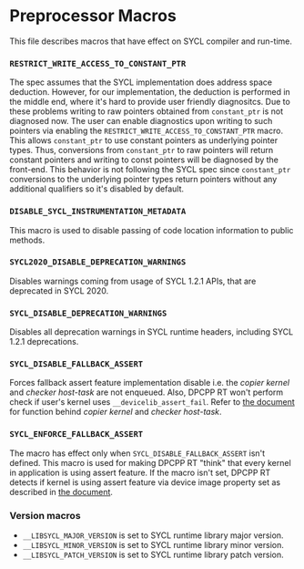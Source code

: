 # Preprocessor Macros 

This file describes macros that have effect on SYCL compiler and run-time.

### `RESTRICT_WRITE_ACCESS_TO_CONSTANT_PTR`

The spec assumes that the SYCL implementation does address space deduction.
However, for our implementation, the deduction is performed in the middle end,
where it's hard to provide user friendly diagnositcs.
Due to these problems writing to raw pointers obtained from `constant_ptr` is
not diagnosed now.
The user can enable diagnostics upon writing to such pointers via enabling the
`RESTRICT_WRITE_ACCESS_TO_CONSTANT_PTR` macro.
This allows `constant_ptr` to use constant pointers as underlying
pointer types. Thus, conversions from `constant_ptr` to raw pointers will return
constant pointers and writing to const pointers will be diagnosed by the
front-end.
This behavior is not following the SYCL spec since `constant_ptr` conversions to
the underlying pointer types return pointers without any additional qualifiers
so it's disabled by default.

### `DISABLE_SYCL_INSTRUMENTATION_METADATA`

This macro is used to disable passing of code location information to public
methods.

### `SYCL2020_DISABLE_DEPRECATION_WARNINGS`

Disables warnings coming from usage of SYCL 1.2.1 APIs, that are deprecated in
SYCL 2020.

### `SYCL_DISABLE_DEPRECATION_WARNINGS`

Disables all deprecation warnings in SYCL runtime headers, including SYCL 1.2.1 deprecations.

### `SYCL_DISABLE_FALLBACK_ASSERT`

Forces fallback assert feature implementation disable i.e. the *copier kernel*
and *checker host-task* are not enqueued. Also, DPCPP RT won't perform check if
user's kernel uses `__devicelib_assert_fail`. Refer to [the document](Assert.md)
for function behind *copier kernel* and *checker host-task*.

### `SYCL_ENFORCE_FALLBACK_ASSERT`

The macro has effect only when `SYCL_DISABLE_FALLBACK_ASSERT` isn't defined.
This macro is used for making DPCPP RT "think" that every kernel in application
is using assert feature. If the macro isn't set, DPCPP RT detects if kernel is
using assert feature via device image property set as described in
[the document](Assert.md).

### Version macros

- `__LIBSYCL_MAJOR_VERSION` is set to SYCL runtime library major version.
- `__LIBSYCL_MINOR_VERSION` is set to SYCL runtime library minor version.
- `__LIBSYCL_PATCH_VERSION` is set to SYCL runtime library patch version.
